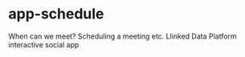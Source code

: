 app-schedule
============

When can we meet?  Scheduling a meeting etc. Llinked Data Platform interactive social app
